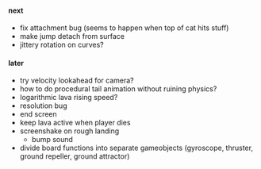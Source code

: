 #### next
- fix attachment bug (seems to happen when top of cat hits stuff)
- make jump detach from surface
- jittery rotation on curves?

#### later
- try velocity lookahead for camera?
- how to do procedural tail animation without ruining physics?
- logarithmic lava rising speed?
- resolution bug
- end screen
- keep lava active when player dies
- screenshake on rough landing
  - bump sound
- divide board functions into separate gameobjects (gyroscope, thruster, ground repeller, ground attractor)